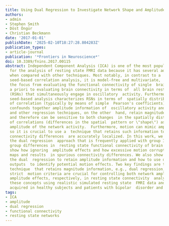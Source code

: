 ```yaml
---
title: Using Dual Regression to Investigate Network Shape and Amplitude in Functional Connectivity Analyses
authors:
- admin
- Stephen Smith
- Döst Öngür
- Christian Beckmann
date: '2017-01-01'
publishDate: '2025-02-10T18:27:28.804283Z'
publication_types:
- article-journal
publication: '*Frontiers in Neuroscience*'
doi: 10.3389/fnins.2017.00115
abstract: Independent Component Analysis (ICA) is one of the most popular techniques
  for the analysis of resting state FMRI data because it has several advantageous  properties
  when compared with other techniques. Most notably, in contrast to a  conventional
  seed-based correlation analysis, it is model-free and multivariate,  thus switching
  the focus from evaluating the functional connectivity of single  brain regions identified
  a priori to evaluating brain connectivity in terms of  all brain resting state networks
  (RSNs) that simultaneously engage in oscillatory  activity. Furthermore, typical
  seed-based analysis characterizes RSNs in terms of  spatially distributed patterns
  of correlation (typically by means of simple  Pearson's coefficients) and thereby
  confounds together amplitude information of  oscillatory activity and noise. ICA
  and other regression techniques, on the other  hand, retain magnitude information
  and therefore can be sensitive to both changes  in the spatially distributed nature
  of correlations (differences in the spatial  pattern or \"shape\") as well as the
  amplitude of the network activity.  Furthermore, motion can mimic amplitude effects
  so it is crucial to use a  technique that retains such information to ensure that
  connectivity differences  are accurately localized. In this work, we investigate
  the dual regression  approach that is frequently applied with group ICA to assess
  group differences in  resting state functional connectivity of brain networks. We
  show how ignoring  amplitude effects and how excessive motion corrupts connectivity
  maps and results  in spurious connectivity differences. We also show how to implement
  the dual  regression to retain amplitude information and how to use dual regression
  outputs  to identify potential motion effects. Two key findings are that using a
  technique  that retains magnitude information, e.g., dual regression, and using
  strict  motion criteria are crucial for controlling both network amplitude and  motion-related
  amplitude effects, respectively, in resting state connectivity  analyses. We illustrate
  these concepts using realistic simulated resting state  FMRI data and in vivo data
  acquired in healthy subjects and patients with bipolar  disorder and schizophrenia.
tags:
- ICA
- amplitude
- dual regression
- functional connectivity
- resting state networks
---
```

